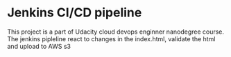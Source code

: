# Jenkins CI/CD pipeline 
This project is a part of Udacity cloud devops enginner nanodegree course.
The jenkins pipleline react to changes in the index.html, validate the html and upload to AWS s3
